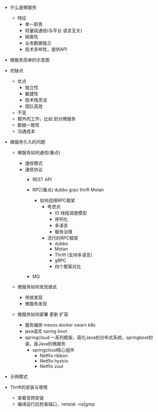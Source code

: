 - 什么是微服务
  - 特征
    - 单一职责
    - 轻量级通信(与平台 语言无关)
    - 隔离性
    - 业务数据独立
    - 技术多样性，提供API
- 微服务简单的示意图

- 优缺点
  - 优点
    - 独立性
    - 敏捷性
    - 技术栈灵活
    - 团队高效
  - 不足
   - 额外的工作，比如 划分微服务
   - 数据一致性
   - 沟通成本

- 微服务引入的问题
  - 微服务如何通信(重点)
    - 通信模式
    - 通信协议
      - REST API
      - RPC(重点) dubbo grpc thrift Motan
        - 如何选择RPC框架
          - 考虑点
            - IO 线程调度模型
            - 序列化
            - 多语言
            - 服务治理
          - 流行的RPC框架
            - dubbo
            - Motan
            - Thrift (支持多语言)
            - gRPC
            - 四个框架对比

      - MQ
  - 微服务如何发现彼此
    - 传统发现
    - 微服务发现

  - 微服务如何部署 更新 扩容
    - 服务编排 mesos docker swarn k8s
    - java语言  spring boot
    - springcloud 一系列框架，简化Java的分布式系统，springboot封装，是Java的微服务
      - springcloud核心组件
        - Netflix ribbon
        - Netflix hystrix
        - Netflix zuul

- 示例模式

- Thrift的安装与使用
  - 查看官网安装
  - 编译运行后检查端口，netstat -na|grep
